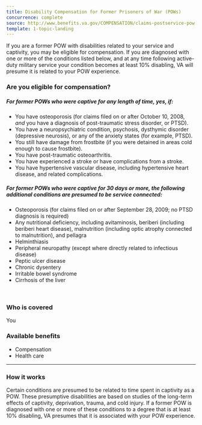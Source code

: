 ```yaml
---
title: Disability Compensation for Former Prisoners of War (POWs)
concurrence: complete
source: http://www.benefits.va.gov/COMPENSATION/claims-postservice-pow.asp
template: 1-topic-landing
---
```


If you are a former POW with disabilities related to your service and captivity, you may be eligible for compensation. If you are diagnosed with one or more of the conditions listed below, and at any time following active-duty military service your condition becomes at least 10% disabling, VA will presume it is related to your POW experience.

<div class="call-out" markdown="1">

### Are you eligible for compensation?

##### For former POWs who were captive for any length of time, yes, if:

-	You have osteoporosis (for claims filed on or after October 10, 2008, *and* you have a diagnosis of post-traumatic stress disorder, or PTSD).
-	You have a neuropsychiatric condition, psychosis, dysthymic disorder (depressive neurosis), or any of the anxiety states (for example, PTSD).
-	You still have damage from frostbite (if you were detained in areas cold enough to cause frostbite).
-	You have post-traumatic osteoarthritis.
-	You have experienced a stroke or have complications from a stroke.
-	You have hypertensive vascular disease, including hypertensive heart disease, and related complications.

##### For former POWs who were captive for 30 days or more, the following additional conditions are presumed to be service connected:

-	Osteoporosis (for claims filed on or after September 28, 2009; no PTSD diagnosis is required)
-	Any nutritional deficiency, including avitaminosis, beriberi (including beriberi heart disease), malnutrition (including optic atrophy connected to malnutrition), and pellagra
-	Helminthiasis
-	Peripheral neuropathy (except where directly related to infectious disease)
-	Peptic ulcer disease
-	Chronic dysentery
-	Irritable bowel syndrome
-	Cirrhosis of the liver

<br>

### Who is covered

You
</div>

### Available benefits

-	Compensation
-	Health care

--------

### How it works

Certain conditions are presumed to be related to time spent in captivity as a POW. These presumptive disabilities are based on studies of the long-term effects of captivity, deprivation, trauma, and cold injury. If a former POW is diagnosed with one or more of these conditions to a degree that is at least 10% disabling, VA presumes that it is associated with your POW experience.
